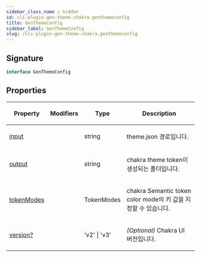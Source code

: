 ```yaml
---
sidebar_class_name : hidden
id: cli-plugin-gen-theme-chakra.genthemeconfig
title: GenThemeConfig
sidebar_label: GenThemeConfig
slug: /cli-plugin-gen-theme-chakra.genthemeconfig
---
```






## Signature

```typescript
interface GenThemeConfig 
```

## Properties

<table><thead><tr><th>

Property


</th><th>

Modifiers


</th><th>

Type


</th><th>

Description


</th></tr></thead>
<tbody><tr><td>

[input](./cli-plugin-gen-theme-chakra.genthemeconfig.input)


</td><td>


</td><td>

string


</td><td>

theme.json 경로입니다.


</td></tr>
<tr><td>

[output](./cli-plugin-gen-theme-chakra.genthemeconfig.output)


</td><td>


</td><td>

string


</td><td>

chakra theme token이 생성되는 폴더입니다.


</td></tr>
<tr><td>

[tokenModes](./cli-plugin-gen-theme-chakra.genthemeconfig.tokenmodes)


</td><td>


</td><td>

TokenModes


</td><td>

chakra Semantic token color mode의 키 값을 지정할 수 있습니다.


</td></tr>
<tr><td>

[version?](./cli-plugin-gen-theme-chakra.genthemeconfig.version)


</td><td>


</td><td>

'v2' \| 'v3'


</td><td>

_(Optional)_ Chakra UI 버전입니다.


</td></tr>
</tbody></table>
